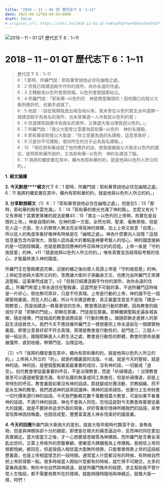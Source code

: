 ```yaml
---
title: "2018 – 11 – 01 QT 歷代志下 6：1~11"
date: 2025-04-12T04:09:55+0800
draft: false
# original_url: https://cmtc.tw/2018-11-01-qt-%e6%ad%b7%e4%bb%a3%e5%bf%97%e4%b8%8b-6%ef%bc%9a111
---
```


![2018 – 11 – 01 QT  歷代志下 6：1\~11](/images/qt.jpg   "2018 – 11 – 01 QT  歷代志下 6：1\~11")

# 2018 – 11 – 01 QT 歷代志下 6：1\~11

> 歷代志下 6：1\~11  
> 6：1 那時，所羅門說：耶和華曾說他必住在幽暗之處。  
> 6：2 但我已經建造殿宇作你的居所，為你永遠的住處。  
> 6：3 王轉臉為以色列會眾祝福，以色列會眾就都站立。  
> 6：4 所羅門說：「耶和華─以色列的　神是應當稱頌的！因他親口向我父大衛所應許的，也親手成就了。  
> 6：5 他說：『自從我領我民出埃及地以來，我未曾在以色列眾支派中選擇一城建造殿宇為我名的居所，也未曾揀選一人作我民以色列的君；  
> 6：6 但選擇耶路撒冷為我名的居所，又揀選大衛治理我民以色列。』」  
> 6：7 所羅門說：「我父大衛曾立意要為耶和華─以色列　神的名建殿，  
> 6：8 耶和華卻對我父大衛說：『你立意要為我的名建殿，這意思甚好；  
> 6：9 只是你不可建殿，惟你所生的兒子必為我名建殿。』  
> 6：10 「現在耶和華成就了他所應許的話，使我接續我父大衛坐以色列的國位，是照耶和華所說的，又為耶和華─以色列　神的名建造了殿。  
> 6：11 我將約櫃安置在其中，櫃內有耶和華的約，就是他與以色列人所立的約。」

**1.** **經文誦讀**

**2. 今天默想****經文**代下 6：1 那時，所羅門說：耶和華曾說他必住在幽暗之處。  
6：11 我將約櫃安置在其中，櫃內有耶和華的約，就是他與以色列人所立的約。」

**3. 分享默想經文**（1）6：1「耶和華曾說他必住在幽暗之處」，但是在5：13「那時，耶和華的殿有雲充滿」、5：14「耶和華的榮光充滿了神的殿」。怎麼又有光？又有黑暗？其實更準確的說法是賽45：15「救主－以色列的上帝啊，祢實在是自隱的上帝。」神是自隱的神，在神的那一方面，全然光明、聖潔、毫無黑暗，但是在人這一方面，世人的罪使人無法完全得見神的榮耀，加上上帝又故意「自隱」，所以從人的角度來看好像神有時候是在「幽暗之處」。神為什麼要向人自隱？這個信息量包含內容很大，我個人認為最大的重點是神要考驗人的信心，神的國度接納的是一切因信稱義，也就是願意回應神的呼召與神立約的百姓。上帝一直是「守約施慈愛」的神，v11「就是祂與以色列人所立的約。」唯有真實並且經得起考驗的信心，才能最終進入神的國度。

所羅門王在聖殿建造完畢，迎接約櫃之後向眾人見證上帝是「守約施慈愛」的神。上帝紀念祂與大衛所立的約，答應讓大衛的子孫繼承王位，也應允由所羅門王來建造聖殿，這事果然成就了。v2「但我已經建造殿宇作你的居所，為你永遠的住處。」所羅門希望上帝永遠住在聖殿裏，這當然是不可能的事，不過所羅門這時候是一片好心，倒也無可厚非，只是不符真理。上帝是行動的上帝，神的國不在一個建築物裏面，而在人的心裏。所以今天建造教會，真正屬靈含意並不是指「建造一間教堂」，而是指建造一群基督徒的生命。教會應該是行動的群體，因為教會的組成份子是「耶穌的門徒」，耶穌在那裏，門徒就在那裏。耶穌離開聖殿走遍各城各鄉，隨走隨傳，門徒組成的教會成應該是「行動的教會」，跟隨耶穌走進罪人的家庭生活拯救世人。我們今天不應該像所羅門王一樣想要把上帝永遠留在一間建築物裏面，即使立意甚好卻不符合真理。真理是教會是行動性的，是門徒二、三個人一組一組出去，跟隨耶穌進入人群生活之處，教會是行動性的群體，教會的使命是擴展彊界，直到地極，帶領門徒，治理這地。

（2）v11「我將約櫃安置在其中，櫃內有耶和華的約，就是他與以色列人所立的約。」上帝與人所立的「約」，就是約櫃裏面的法版、十誡，就是今天的聖經，就是神的話。神的話，是整個聖殿裏面最重要的成份，沒有神的話，一切變成「虛空」。初代教會使徒最重要的呼召，不是治理教會，而是「祈禱傳道」！治理教會甚至可以遴選被聖靈充滿、有好名聲的執事或同工來擔任，但是祈禱傳道，卻是上帝特別的呼召。教會裏面如果沒有神的話語，那就變成社團活動、宗教組織，而不是永生神的教會。我們透過神的話來認識神，用神的話來禱告，也要付上生命財產一切代價來遵行神的話語。今天我們動輒花數千萬數億蓋大教堂，可是如果不看重神的話語，不遵行神的話語，神也不會與人同在。恐怕這是對今天教會與基督徒最大的提醒，就是不要拼命追求外面的現象，好好尊重珍惜神所賜我們的話語，來學習信靠神因信稱義，也因信成聖，豐豐富富進入神永恆美好的國度裏。

**4. 今天的回應**所羅門與大衛很大的差別，就是大衛年輕時代飄蕩不安，身無長物，但是與神關係卻十分的親密，即使是在極大的痛苦逼迫中，反而神的同在更加真實親近。當大衛當王之後，才一心想要感恩報答為神建殿。而所羅門是含著金湯匙出世的，又蒙上帝格外的恩竉眷顧，便樂意大肆舖張為上帝建殿。我相信上帝同樣都悅納，都同在，但是我個人相信當大衛無所倚靠，只能單單倚靠上帝的這段經歷裏面，也是上帝相當懷念的一段時期。通常當人什麼都沒有的時候，有時候自然把上帝抓得緊一點。很多時候當人開始什麼都有的時候，就忙得不可開交，太多的宴樂與虛榮，無形中也自然與神疏遠，就是所羅門晚年的經歷。求主幫助我不管什麼人生階段，都不需要倚靠外在的環境，就能夠隨時隨地與神親近，就像大衛一樣，阿們！